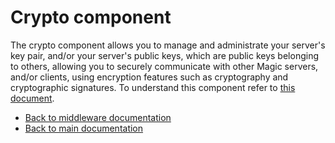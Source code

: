 
# Crypto component

The crypto component allows you to manage and administrate your server's key pair, and/or your
server's public keys, which are public keys belonging to others, allowing you to securely communicate
with other Magic servers, and/or clients, using encryption features such as cryptography and cryptographic
signatures. To understand this component refer to [this document](/tutorials/crypto-lambda-http/).

* [Back to middleware documentation](/documentation/magic/)
* [Back to main documentation](/documentation/)
